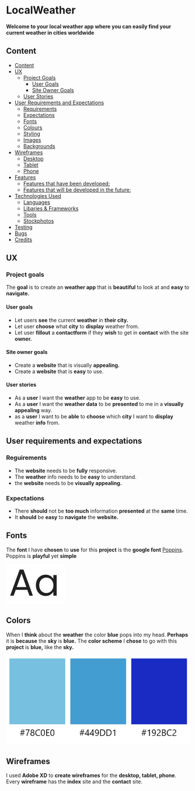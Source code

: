 # LocalWeather



**Welcome to your local weather app where you can easily find your current weather in cities worldwide**



## Content

  * [Content](#content)
  * [UX](#ux)
    + [Project Goals](#project-goals)
      - [User Goals](#user-goals)
      - [Site Owner Goals](#site-owner-goals)
    + [User Stories](#user-stories)
  * [User Requirements and Expectations](#user-requirements-and-expectations)
    + [Requirements](#requirements)
    + [Expectations](#expectations)
    + [Fonts](#fonts)
    + [Colours](#colours)
    + [Styling](#styling)
    + [Images](#images)
    + [Backgrounds](#backgrounds)
  * [Wireframes](#wireframes)
    + [Desktop](#desktop)
    + [Tablet](#tablet)
    + [Phone](#phone)
  * [Features](#features)
    + [Features that have been developed:](#features-that-have-been-developed-)
    + [Features that will be developed in the future:](#features-that-will-be-developed-in-the-future-)
  * [Technologies Used](#technologies-used)
    + [Languages](#languages)
    + [Libaries & Frameworks](#libaries---frameworks)
    + [Tools](#tools)
    + [Stockphotos](#stockphotos)
  * [Testing](#testing)
  * [Bugs](#bugs)
  * [Credits](#credits)

## UX

### Project goals

The **goal** is to create an **weather app** that is **beautiful** to look at and **easy** to **navigate.** 

#### User goals
* Let users **see** the current **weather** in **their city.**
* Let user **choose** what **city** to **display** weather from.
* Let user **fillout** a **contactform** if they **wish** to get in **contact** with the site **owner.**

#### Site owner goals
* Create a **website** that is visually **appealing.**
* Create a **website** that is **easy** to use.

#### User stories
* As a **user** I want the **weather** app to be **easy** to use.
* As a **user** I want the **weather data** to be **presented** to me in a **visually appealing** way.
* as a **user** I want to be **able** to **choose** which **city** I want to **display** weather **info** from.

## User requirements and expectations

### Reguirements
* The **website** needs to be **fully** responsive.
* The **weather** info needs to be **easy** to understand.
* the **website** needs to be **visually appealing.**

### Expectations
* There **should** not be **too much** information **presented** at the **same** time.
* It **should** be **easy** to **navigate** the **website.**

## Fonts

The **font** I have **chosen** to **use** for this **project** is the **google font** [Poppins](https://fonts.google.com/specimen/Poppins). Poppins is **playful** yet **simple**

![Poppins](/wireframes/fonts/Poppins.png)

## Colors

When I **think** about the **weather** the color **blue** pops into my head. **Perhaps** it is **because** the **sky** is **blue.** The **color scheme** I **chose** to go with this **project** is **blue,** like the **sky.**

![Colors](/wireframes/colors/colors.png)

## Wireframes

I used **Adobe XD** to **create wireframes** for the **desktop, tablet, phone**. Every **wireframe** has the **index** site and the **contact** site.
